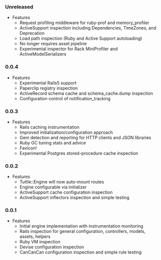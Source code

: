 ### Unreleased

* Features
  * Request profiling middleware for ruby-prof and memory_profiler
  * ActiveSupport inspection including Dependencies, TimeZones, and Deprecation
  * Load path inspection (Ruby and Active Support autoloading)
  * No longer requires asset pipeline
  * Experimental inspector for Rack MiniProfiler and ActiveModelSerializers

### 0.0.4

* Features
  * Experimental Rails5 support
  * Paperclip registry inspection
  * ActiveRecord schema cache and schema_cache.dump inspection
  * Configuration control of notification_tracking

### 0.0.3

* Features
  * Rails caching instrumentation
  * Improved initialization/configuration approach
  * Gem detection and reporting for HTTP clients and JSON libraries
  * Ruby GC tuning stats and advice
  * Favicon!
  * Experimental Postgres stored-procedure cache inspection

### 0.0.2

* Features
  * Tuttle::Engine will now auto-mount routes
  * Engine configurable via initializer
  * ActiveSupport cache configuration inspection
  * ActiveSupport inflectors inspection and simple testing

### 0.0.1

* Features
  * Initial engine implementation with instrumentation monitoring
  * Rails inspection for general configuration, controllers, models, assets, helpers
  * Ruby VM inspection
  * Devise configuration inspection
  * CanCanCan configuration inspection and simple rule testing

